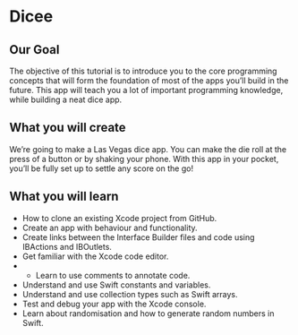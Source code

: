 # Dicee

## Our Goal

The objective of this tutorial is to introduce you to the core programming concepts that will form the foundation of most of the apps you’ll build in the future. This app will teach you a lot of important programming knowledge, while building a neat dice app.

## What you will create

We’re going to make a Las Vegas dice app. You can make the die roll at the press of a button or by shaking your phone. With this app in your pocket, you’ll be fully set up to settle any score on the go!

## What you will learn

-   How to clone an existing Xcode project from GitHub.
-   Create an app with behaviour and functionality.
-   Create links between the Interface Builder files and code using IBActions and IBOutlets.
-   Get familiar with the Xcode code editor.
-   -   Learn to use comments to annotate code.
-   Understand and use Swift constants and variables.
-   Understand and use collection types such as Swift arrays.
-   Test and debug your app with the Xcode console.
-   Learn about randomisation and how to generate random numbers in Swift.
